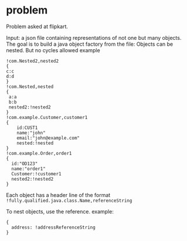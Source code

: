# problem

Problem asked at flipkart. 

Input: a json file containing representations of not one but many objects.
The goal is to build a java object factory from the file:
Objects can be nested. But no cycles allowed
example
````
!com.Nested2,nested2
{
c:c
d:d
}
!com.Nested,nested
{
 a:a
 b:b
 nested2:!nested2
}
!com.example.Customer,customer1
{
    id:CUST1
    name:"john"
    email:"john@example.com"
    nested:!nested
}
!com.example.Order,order1
{
  id:"OD123"
  name:"order1"
  Customer:!customer1
  nested2:!nested2
}
````

Each object has a header line of the format `!fully.qualified.java.class.Name,referenceString`

To nest objects, use the reference. example: 
````
{ 
  address: !addressReferenceString
}
````

